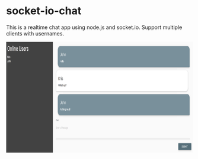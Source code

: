 # socket-io-chat

This is a realtime chat app using node.js and socket.io. Support multiple clients with usernames.

<img src="https://github.com/k9101/socket-io-chat/blob/master/demo.png?raw=true" style="margin: 0 auto; width: auto; height: 300px;"/>
